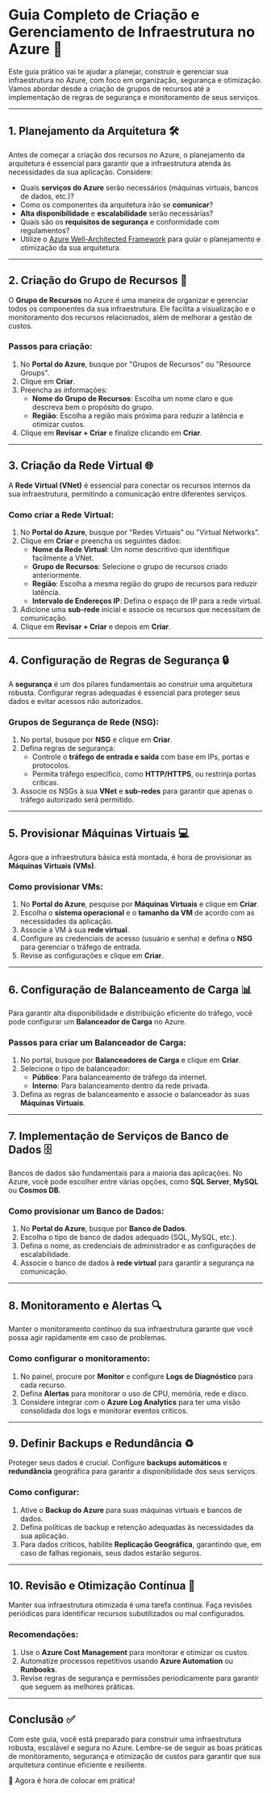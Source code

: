 # Guia Completo de Criação e Gerenciamento de Infraestrutura no Azure 🚀

Este guia prático vai te ajudar a planejar, construir e gerenciar sua infraestrutura no Azure, com foco em organização, segurança e otimização. Vamos abordar desde a criação de grupos de recursos até a implementação de regras de segurança e monitoramento de seus serviços.

---

## 1. Planejamento da Arquitetura 🛠️

Antes de começar a criação dos recursos no Azure, o planejamento da arquitetura é essencial para garantir que a infraestrutura atenda às necessidades da sua aplicação. Considere:

- Quais **serviços do Azure** serão necessários (máquinas virtuais, bancos de dados, etc.)?
- Como os componentes da arquitetura irão se **comunicar**?
- **Alta disponibilidade** e **escalabilidade** serão necessárias?
- Quais são os **requisitos de segurança** e conformidade com regulamentos?
- Utilize o [Azure Well-Architected Framework](https://learn.microsoft.com/pt-br/azure/architecture/framework/) para guiar o planejamento e otimização da sua arquitetura.

---

## 2. Criação do Grupo de Recursos 📁

O **Grupo de Recursos** no Azure é uma maneira de organizar e gerenciar todos os componentes da sua infraestrutura. Ele facilita a visualização e o monitoramento dos recursos relacionados, além de melhorar a gestão de custos.

### Passos para criação:

1. No **Portal do Azure**, busque por "Grupos de Recursos" ou "Resource Groups".
2. Clique em **Criar**.
3. Preencha as informações:
   - **Nome do Grupo de Recursos**: Escolha um nome claro e que descreva bem o propósito do grupo.
   - **Região**: Escolha a região mais próxima para reduzir a latência e otimizar custos.
4. Clique em **Revisar + Criar** e finalize clicando em **Criar**.

---

## 3. Criação da Rede Virtual 🌐

A **Rede Virtual (VNet)** é essencial para conectar os recursos internos da sua infraestrutura, permitindo a comunicação entre diferentes serviços.

### Como criar a Rede Virtual:

1. No **Portal do Azure**, busque por "Redes Virtuais" ou "Virtual Networks".
2. Clique em **Criar** e preencha os seguintes dados:
   - **Nome da Rede Virtual**: Um nome descritivo que identifique facilmente a VNet.
   - **Grupo de Recursos**: Selecione o grupo de recursos criado anteriormente.
   - **Região**: Escolha a mesma região do grupo de recursos para reduzir latência.
   - **Intervalo de Endereços IP**: Defina o espaço de IP para a rede virtual.
3. Adicione uma **sub-rede** inicial e associe os recursos que necessitam de comunicação.
4. Clique em **Revisar + Criar** e depois em **Criar**.

---

## 4. Configuração de Regras de Segurança 🔒

A **segurança** é um dos pilares fundamentais ao construir uma arquitetura robusta. Configurar regras adequadas é essencial para proteger seus dados e evitar acessos não autorizados.

### Grupos de Segurança de Rede (NSG):

1. No portal, busque por **NSG** e clique em **Criar**.
2. Defina regras de segurança:
   - Controle o **tráfego de entrada e saída** com base em IPs, portas e protocolos.
   - Permita tráfego específico, como **HTTP/HTTPS**, ou restrinja portas críticas.
3. Associe os NSGs à sua **VNet** e **sub-redes** para garantir que apenas o tráfego autorizado será permitido.

---

## 5. Provisionar Máquinas Virtuais 💻

Agora que a infraestrutura básica está montada, é hora de provisionar as **Máquinas Virtuais (VMs)**.

### Como provisionar VMs:

1. No **Portal do Azure**, pesquise por **Máquinas Virtuais** e clique em **Criar**.
2. Escolha o **sistema operacional** e o **tamanho da VM** de acordo com as necessidades da aplicação.
3. Associe a VM à sua **rede virtual**.
4. Configure as credenciais de acesso (usuário e senha) e defina o **NSG** para gerenciar o tráfego de entrada.
5. Revise as configurações e clique em **Criar**.

---

## 6. Configuração de Balanceamento de Carga 📊

Para garantir alta disponibilidade e distribuição eficiente do tráfego, você pode configurar um **Balanceador de Carga** no Azure.

### Passos para criar um Balanceador de Carga:

1. No portal, busque por **Balanceadores de Carga** e clique em **Criar**.
2. Selecione o tipo de balanceador:
   - **Público**: Para balanceamento de tráfego da internet.
   - **Interno**: Para balanceamento dentro da rede privada.
3. Defina as regras de balanceamento e associe o balanceador às suas **Máquinas Virtuais**.

---

## 7. Implementação de Serviços de Banco de Dados 🗄️

Bancos de dados são fundamentais para a maioria das aplicações. No Azure, você pode escolher entre várias opções, como **SQL Server**, **MySQL** ou **Cosmos DB**.

### Como provisionar um Banco de Dados:

1. No **Portal do Azure**, busque por **Banco de Dados**.
2. Escolha o tipo de banco de dados adequado (SQL, MySQL, etc.).
3. Defina o nome, as credenciais de administrador e as configurações de escalabilidade.
4. Associe o banco de dados à **rede virtual** para garantir a segurança na comunicação.

---

## 8. Monitoramento e Alertas 🔍

Manter o monitoramento contínuo da sua infraestrutura garante que você possa agir rapidamente em caso de problemas.

### Como configurar o monitoramento:

1. No painel, procure por **Monitor** e configure **Logs de Diagnóstico** para cada recurso.
2. Defina **Alertas** para monitorar o uso de CPU, memória, rede e disco.
3. Considere integrar com o **Azure Log Analytics** para ter uma visão consolidada dos logs e monitorar eventos críticos.

---

## 9. Definir Backups e Redundância ♻️

Proteger seus dados é crucial. Configure **backups automáticos** e **redundância** geográfica para garantir a disponibilidade dos seus serviços.

### Como configurar:

1. Ative o **Backup do Azure** para suas máquinas virtuais e bancos de dados.
2. Defina políticas de backup e retenção adequadas às necessidades da sua aplicação.
3. Para dados críticos, habilite **Replicação Geográfica**, garantindo que, em caso de falhas regionais, seus dados estarão seguros.

---

## 10. Revisão e Otimização Contínua 🔄

Manter sua infraestrutura otimizada é uma tarefa contínua. Faça revisões periódicas para identificar recursos subutilizados ou mal configurados.

### Recomendações:

1. Use o **Azure Cost Management** para monitorar e otimizar os custos.
2. Automatize processos repetitivos usando **Azure Automation** ou **Runbooks**.
3. Revise regras de segurança e permissões periodicamente para garantir que seguem as melhores práticas.

---

## Conclusão ✅

Com este guia, você está preparado para construir uma infraestrutura robusta, escalável e segura no Azure. Lembre-se de seguir as boas práticas de monitoramento, segurança e otimização de custos para garantir que sua arquitetura continue eficiente e resiliente.

🚀 Agora é hora de colocar em prática!